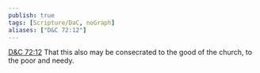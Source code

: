 ```yaml
---
publish: true
tags: [Scripture/DaC, noGraph]
aliases: ["D&C 72:12"]
---
```

[D&C 72:12](https://churchofjesuschrist.org/study/scriptures/dc-testament/dc/72?lang=eng&id=p12#p12) That this also may be consecrated to the good of the church, to the poor and needy.

